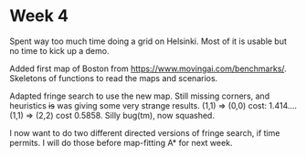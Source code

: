 # Week 4
Spent way too much time doing a grid on Helsinki. Most of it is usable but no time to kick up a demo.

Added first map of Boston from https://www.movingai.com/benchmarks/.
Skeletons of functions to read the maps and scenarios.

Adapted fringe search to use the new map. Still missing corners, and heuristics ~~is~~ was giving
some very strange results. (1,1) => (0,0) cost: 1.414....(1,1) => (2,2) cost 0.5858.
Silly bug(tm), now squashed.

I now want to do two different directed versions of fringe search, if time permits. I will do those before map-fitting 
A* for next week.